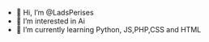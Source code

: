 - 👋 Hi, I’m @LadsPerises
- 👀 I’m interested in Ai
- 🌱 I’m currently learning Python, JS,PHP,CSS and HTML

